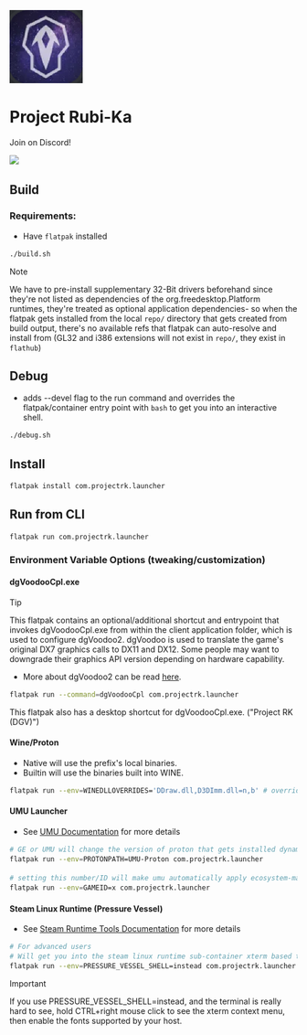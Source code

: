 ![image](metadata/icons/icon128.png)

# Project Rubi-Ka

Join on Discord!

[![](https://dcbadge.limes.pink/api/server/https://discord.gg/znDnHPspT4)](https://discord.gg/znDnHPspT4)

## Build

### Requirements:

- Have `flatpak` installed

```bash
./build.sh
```

> [!NOTE]
> We have to pre-install supplementary 32-Bit drivers beforehand since they're not listed as dependencies of the org.freedesktop.Platform runtimes, they're treated as optional application dependencies- so when the flatpak gets installed from the local `repo/` directory that gets created from build output, there's no available refs that flatpak can auto-resolve and install from (GL32 and i386 extensions will not exist in `repo/`, they exist in `flathub`)




## Debug

- adds --devel flag to the run command and overrides the flatpak/container entry point with `bash` to get you into an interactive shell.

```bash
./debug.sh
```

## Install 

```bash
flatpak install com.projectrk.launcher
```


## Run from CLI

```bash
flatpak run com.projectrk.launcher
```

### Environment Variable Options (tweaking/customization)

#### dgVoodooCpl.exe

> [!TIP]
> This flatpak contains an optional/additional shortcut and entrypoint that invokes dgVoodooCpl.exe from within the client application folder, which is used to configure dgVoodoo2. dgVoodoo is used to translate the game's original DX7 graphics calls to DX11 and DX12. Some people may want to downgrade their graphics API version depending on hardware capability.

- More about dgVoodoo2 can be read [here](https://dege.freeweb.hu/dgVoodoo2/). 

```bash
flatpak run --command=dgVoodooCpl com.projectrk.launcher
```

This flatpak also has a desktop shortcut for dgVoodooCpl.exe. ("Project RK (DGV)")

#### Wine/Proton

- Native will use the prefix's local binaries.
- Builtin will use the binaries built into WINE.
```bash
flatpak run --env=WINEDLLOVERRIDES='DDraw.dll,D3DImm.dll=n,b' # overrides these dlls and sets them to priority Native>Builtin. 
```

#### UMU Launcher

- See [UMU Documentation](https://github.com/Open-Wine-Components/umu-launcher/blob/main/docs/umu.1.scd) for more details
```bash
# GE or UMU will change the version of proton that gets installed dynamically by umu-run, the launcher
flatpak run --env=PROTONPATH=UMU-Proton com.projectrk.launcher

# setting this number/ID will make umu automatically apply ecosystem-managed protonfixes to your prefix.
flatpak run --env=GAMEID=x com.projectrk.launcher
```

#### Steam Linux Runtime (Pressure Vessel)

- See [Steam Runtime Tools Documentation](https://gitlab.steamos.cloud/steamrt/steam-runtime-tools/-/tree/main/docs) for more details
```bash
# For advanced users
# Will get you into the steam linux runtime sub-container xterm based terminal emu+shell
flatpak run --env=PRESSURE_VESSEL_SHELL=instead com.projectrk.launcher
```
> [!IMPORTANT]
> If you use PRESSURE_VESSEL_SHELL=instead, and the terminal is really hard to see, hold CTRL+right mouse click to see the xterm context menu, then enable the fonts supported by your host.
